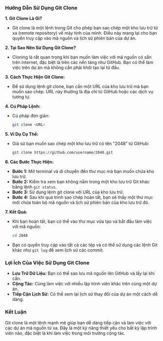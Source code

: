 ### Hướng Dẫn Sử Dụng Git Clone

**1. Git Clone Là Gì?**
- Git clone là một lệnh trong Git cho phép bạn sao chép một kho lưu trữ từ xa (remote repository) về máy tính của mình. Điều này mang lại cho bạn quyền truy cập vào mã nguồn và lịch sử phiên bản của dự án.

**2. Tại Sao Nên Sử Dụng Git Clone?**
- Cloning là rất quan trọng khi bạn muốn làm việc với mã nguồn có sẵn trên internet, đặc biệt là trên các nền tảng như GitHub. Bạn có thể làm việc trên dự án mà không cần phải khởi tạo lại từ đầu.

**3. Cách Thực Hiện Git Clone:**
- Để sử dụng lệnh git clone, bạn cần một URL của kho lưu trữ mà bạn muốn sao chép. URL này thường là địa chỉ từ GitHub hoặc các dịch vụ tương tự.

**4. Cú Pháp Lệnh:**
- Cú pháp đơn giản: 
  ```bash
  git clone <URL>
  ```

**5. Ví Dụ Cụ Thể:**
- Giả sử bạn muốn sao chép một kho lưu trữ có tên "2048" từ GitHub:
  ```bash
  git clone https://github.com/username/2048.git
  ```

**6. Các Bước Thực Hiện:**
   - **Bước 1:** Mở terminal và di chuyển đến thư mục mà bạn muốn chứa kho lưu trữ.
   - **Bước 2:** Kiểm tra xem bạn không nằm trong một kho lưu trữ Git khác bằng lệnh `git status`.
   - **Bước 3:** Sử dụng lệnh git clone với URL của kho lưu trữ.
   - **Bước 4:** Sau khi quá trình sao chép hoàn tất, bạn sẽ thấy một thư mục mới chứa toàn bộ mã nguồn và lịch sử phiên bản của kho lưu trữ đó.

**7. Kết Quả:**
- Khi bạn hoàn tất, bạn có thể vào thư mục vừa tạo và bắt đầu làm việc với mã nguồn:
  ```bash
  cd 2048
  ```
- Bạn có quyền truy cập vào tất cả các tệp và có thể sử dụng các lệnh Git khác như `git log` để xem lịch sử các commit.

### Lợi Ích Của Việc Sử Dụng Git Clone
- **Lưu Trữ Dữ Liệu:** Bạn có thể sao lưu mã nguồn lên GitHub và lấy lại khi cần.
- **Cộng Tác:** Cùng làm việc với nhiều lập trình viên khác trên cùng một dự án.
- **Tiếp Cận Lịch Sử:** Có thể xem lại lịch sử thay đổi của dự án một cách dễ dàng.

### Kết Luận
Git clone là một lệnh mạnh mẽ giúp bạn dễ dàng tiếp cận và làm việc với các dự án mã nguồn từ xa. Đây là một kỹ năng thiết yếu cho bất kỳ lập trình viên nào, đặc biệt là khi làm việc trong môi trường cộng tác.
